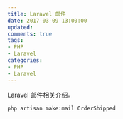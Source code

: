 ```yaml
---
title: Laravel 邮件
date: 2017-03-09 13:00:00
updated:
comments: true
tags:
- PHP
- Laravel
categories:
- PHP
- Laravel
---
```


Laravel 邮件相关介绍。

<!--more-->

```bash
php artisan make:mail OrderShipped
```
